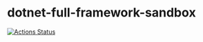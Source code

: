 # dotnet-full-framework-sandbox
[![Actions Status](https://github.com/felipetofoli/dotnet-full-framework-sandbox/workflows/build/badge.svg)](https://github.com/felipetofoli/dotnet-full-framework-sandbox/actions)
